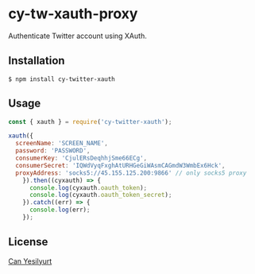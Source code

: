 # cy-tw-xauth-proxy

Authenticate Twitter account using XAuth.

## Installation

```
$ npm install cy-twitter-xauth
```

## Usage

```js
const { xauth } = require('cy-twitter-xauth');

xauth({
  screenName: 'SCREEN_NAME',
  password: 'PASSWORD',
  consumerKey: 'CjulERsDeqhhjSme66ECg',
  consumerSecret: 'IQWdVyqFxghAtURHGeGiWAsmCAGmdW3WmbEx6Hck', 
  proxyAddress: 'socks5://45.155.125.200:9866' // only socks5 proxy
    }).then((cyxauth) => {
      console.log(cyxauth.oauth_token);
      console.log(cyxauth.oauth_token_secret);
    }).catch((err) => {
      console.log(err);
    });
```

## License

[Can Yesilyurt](https://canyesilyurt.com)
